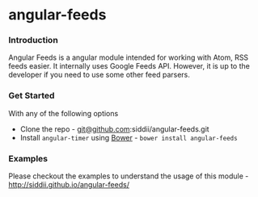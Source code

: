 angular-feeds
=============
### Introduction
Angular Feeds is a angular module intended for working with Atom, RSS feeds easier. It internally uses Google Feeds API. 
However, it is up to the developer if you need to use some other feed parsers.

### Get Started
With any of the following options
* Clone the repo - git@github.com:siddii/angular-feeds.git
* Install `angular-timer` using [Bower](http://bower.io) - `bower install angular-feeds`

### Examples
Please checkout the examples to understand the usage of this module - http://siddii.github.io/angular-feeds/